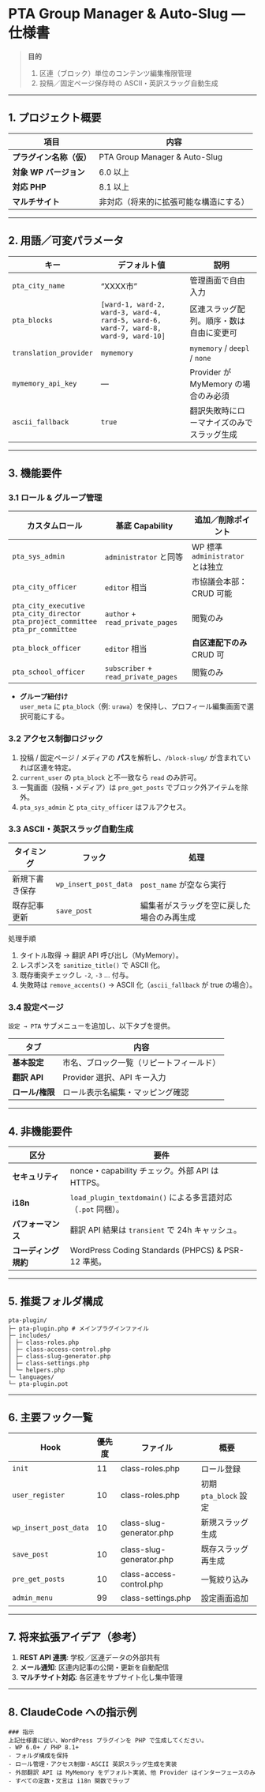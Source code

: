 # PTA Group Manager & Auto-Slug — 仕様書

> **目的**  
> 1. 区連（ブロック）単位のコンテンツ編集権限管理  
> 2. 投稿／固定ページ保存時の ASCII・英訳スラッグ自動生成  

---

## 1. プロジェクト概要

| 項目 | 内容 |
| --- | --- |
| **プラグイン名称（仮）** | PTA Group Manager & Auto-Slug |
| **対象 WP バージョン** | 6.0 以上 |
| **対応 PHP** | 8.1 以上 |
| **マルチサイト** | 非対応（将来的に拡張可能な構造にする） |

---

## 2. 用語／可変パラメータ

| キー | デフォルト値 | 説明 |
| --- | --- | --- |
| `pta_city_name` | “XXXX市” | 管理画面で自由入力 |
| `pta_blocks` | `[ward-1, ward-2, ward-3, ward-4, rard-5, ward-6, ward-7, ward-8, ward-9, ward-10]` | 区連スラッグ配列。順序・数は自由に変更可 |
| `translation_provider` | `mymemory` | `mymemory` / `deepl` / `none` |
| `mymemory_api_key` | ― | Provider が MyMemory の場合のみ必須 |
| `ascii_fallback` | `true` | 翻訳失敗時にローマナイズのみでスラッグ生成 |

---

## 3. 機能要件

### 3.1 ロール & グループ管理

| カスタムロール | 基底 Capability | 追加／削除ポイント |
| --- | --- | --- |
| `pta_sys_admin` | `administrator` と同等 | WP 標準 `administrator` とは独立 |
| `pta_city_officer` | `editor` 相当 | 市協議会本部：CRUD 可能 |
| `pta_city_executive`<br>`pta_city_director`<br>`pta_project_committee`<br>`pta_pr_committee` | `author` + `read_private_pages` | 閲覧のみ |
| `pta_block_officer` | `editor` 相当 | **自区連配下のみ** CRUD 可 |
| `pta_school_officer` | `subscriber` + `read_private_pages` | 閲覧のみ |

* **グループ紐付け**  
  `user_meta` に `pta_block`（例: `urawa`）を保持し、プロフィール編集画面で選択可能にする。

### 3.2 アクセス制御ロジック

1. 投稿 / 固定ページ / メディアの **パス**を解析し、`/block-slug/` が含まれていれば区連を特定。  
2. `current_user` の `pta_block` と不一致なら `read` のみ許可。  
3. 一覧画面（投稿・メディア）は `pre_get_posts` でブロック外アイテムを除外。  
4. `pta_sys_admin` と `pta_city_officer` はフルアクセス。

### 3.3 ASCII・英訳スラッグ自動生成

| タイミング | フック | 処理 |
| --- | --- | --- |
| 新規下書き保存 | `wp_insert_post_data` | `post_name` が空なら実行 |
| 既存記事更新 | `save_post` | 編集者がスラッグを空に戻した場合のみ再生成 |

処理手順  
1. タイトル取得 → 翻訳 API 呼び出し（MyMemory）。  
2. レスポンスを `sanitize_title()` で ASCII 化。  
3. 既存衝突チェックし `-2`, `-3` … 付与。  
4. 失敗時は `remove_accents()` → ASCII 化（`ascii_fallback` が true の場合）。

### 3.4 設定ページ

`設定 → PTA` サブメニューを追加し、以下タブを提供。

| タブ | 内容 |
| --- | --- |
| **基本設定** | 市名、ブロック一覧（リピートフィールド） |
| **翻訳 API** | Provider 選択、API キー入力 |
| **ロール/権限** | ロール表示名編集・マッピング確認 |

---

## 4. 非機能要件

| 区分 | 要件 |
| --- | --- |
| **セキュリティ** | nonce・capability チェック。外部 API は HTTPS。 |
| **i18n** | `load_plugin_textdomain()` による多言語対応（`.pot` 同梱）。 |
| **パフォーマンス** | 翻訳 API 結果は `transient` で 24h キャッシュ。 |
| **コーディング規約** | WordPress Coding Standards (PHPCS) & PSR-12 準拠。 |

---

## 5. 推奨フォルダ構成

```
pta-plugin/
├─ pta-plugin.php # メインプラグインファイル
├─ includes/
│ ├─ class-roles.php
│ ├─ class-access-control.php
│ ├─ class-slug-generator.php
│ ├─ class-settings.php
│ └─ helpers.php
└─ languages/
└─ pta-plugin.pot
```


---

## 6. 主要フック一覧

| Hook | 優先度 | ファイル | 概要 |
| --- | --- | --- | --- |
| `init` | 11 | class-roles.php | ロール登録 |
| `user_register` | 10 | class-roles.php | 初期 `pta_block` 設定 |
| `wp_insert_post_data` | 10 | class-slug-generator.php | 新規スラッグ生成 |
| `save_post` | 10 | class-slug-generator.php | 既存スラッグ再生成 |
| `pre_get_posts` | 10 | class-access-control.php | 一覧絞り込み |
| `admin_menu` | 99 | class-settings.php | 設定画面追加 |

---

## 7. 将来拡張アイデア（参考）

1. **REST API 連携**: 学校／区連データの外部共有  
2. **メール通知**: 区連内記事の公開・更新を自動配信  
3. **マルチサイト対応**: 各区連をサブサイト化し集中管理  

---

## 8. ClaudeCode への指示例

```text
### 指示
上記仕様書に従い、WordPress プラグインを PHP で生成してください。
- WP 6.0+ / PHP 8.1+
- フォルダ構成を保持
- ロール管理・アクセス制御・ASCII 英訳スラッグ生成を実装
- 外部翻訳 API は MyMemory をデフォルト実装、他 Provider はインターフェースのみ
- すべての定数・文言は i18n 関数でラップ

